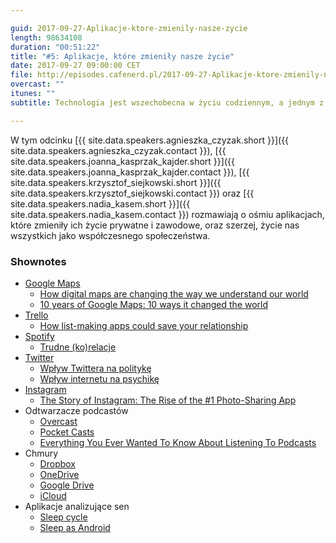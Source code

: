 ```yaml
---

guid: 2017-09-27-Aplikacje-ktore-zmienily-nasze-zycie
length: 98634108
duration: "00:51:22"
title: "#5: Aplikacje, które zmieniły nasze życie"
date: 2017-09-27 09:00:00 CET
file: http://episodes.cafenerd.pl/2017-09-27-Aplikacje-ktore-zmienily-nasze-zycie.mp3
overcast: ""
itunes: ""
subtitle: Technologia jest wszechobecna w życiu codziennym, a jednym z jej najczęstszych przejawów są używane przez nas aplikacje. Które z nich najbardziej zmieniły nasze życie?

---
```


W tym odcinku [{{ site.data.speakers.agnieszka_czyzak.short }}]({{ site.data.speakers.agnieszka_czyzak.contact }}), [{{ site.data.speakers.joanna_kasprzak_kajder.short }}]({{ site.data.speakers.joanna_kasprzak_kajder.contact }}), [{{ site.data.speakers.krzysztof_siejkowski.short }}]({{ site.data.speakers.krzysztof_siejkowski.contact }}) oraz [{{ site.data.speakers.nadia_kasem.short }}]({{ site.data.speakers.nadia_kasem.contact }}) rozmawiają o ośmiu aplikacjach, które zmieniły ich życie prywatne i zawodowe, oraz szerzej, życie nas wszystkich jako współczesnego społeczeństwa.

### Shownotes

* [Google Maps](https://www.google.pl/maps)
    - [How digital maps are changing the way we understand our world](https://www.theguardian.com/technology/2014/dec/02/how-digital-maps-changing-the-way-we-understand-world)
    - [10 years of Google Maps: 10 ways it changed the world](http://www.smh.com.au/digital-life/digital-life-news/10-years-of-google-maps-10-ways-it-changed-the-world-20150212-13d7wq.html)
* [Trello](https://trello.com/)
    - [How list-making apps could save your relationship](https://www.theguardian.com/technology/2017/jul/20/list-making-apps-could-save-relationship-managing-tasks-trello-wunderlist)
* [Spotify](http://spotify.com/)
    - [Trudne (ko)relacje](http://www.ziemianiczyja.pl/2013/07/spotify-thom-yorke-nigel-godrich-streaming/)
* [Twitter](https://twitter.com/)
    - [Wpływ Twittera na politykę](https://www.theguardian.com/technology/2016/jul/31/trash-talk-how-twitter-is-shaping-the-new-politics)
    - [Wpływ internetu na psychikę](http://www.newsweek.pl/styl-zycia/facebook-twitter-instagram-wplyw-internetu-na-psychike,artykuly,395700,1.html)
* [Instagram](https://www.instagram.com/)
    - [The Story of Instagram: The Rise of the #1 Photo-Sharing App](http://www.investopedia.com/articles/investing/102615/story-instagram-rise-1-photo0sharing-app.asp)
* Odtwarzacze podcastów 
    - [Overcast](https://overcast.fm/)
    - [Pocket Casts](https://www.shiftyjelly.com/pocketcasts/)
    - [Everything You Ever Wanted To Know About Listening To Podcasts](https://www.forbes.com/sites/sethporges/2015/01/15/everything-you-ever-wanted-to-know-about-listening-to-podcasts/#569c4cc22eb0)
* Chmury
    - [Dropbox](https://www.dropbox.com/)
    - [OneDrive](https://onedrive.live.com/)
    - [Google Drive](https://drive.google.com/)
    - [iCloud](https://www.icloud.com/)
* Aplikacje analizujące sen 
    - [Sleep cycle](https://www.sleepcycle.com/)
    - [Sleep as Android](https://play.google.com/store/apps/details?id=com.urbandroid.sleep&hl=en)

